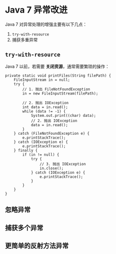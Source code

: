 # Java 7 异常改进

Java 7 对异常处理的增强主要有以下几点：

1. `try-with-resource`
2. 捕获多重异常


## `try-with-resource`

Java 7 以前，若需要 **关闭资源**，通常需要繁琐的操作：

```
private static void printFiles(String filePath) {
    FileInputStream in = null;
    try {
        // 1. 抛出 FileNotFoundException
        in = new FileInputStream(filePath);

        // 2. 抛出 IOException
        int data = in.read();
        while (data != -1) {
            System.out.print((char) data);
            // 2. 抛出 IOException
            data = in.read();
        }
    } catch (FileNotFoundException e) {
        e.printStackTrace();
    } catch (IOException e) {
        e.printStackTrace();
    } finally {
        if (in != null) {
            try {
                // 3. 抛出 IOException
                in.close();
            } catch (IOException e) {
                e.printStackTrace();
            }
        }
    }
}
```







## 忽略异常



## 捕获多个异常




## 更简单的反射方法异常
